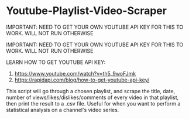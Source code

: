 # Youtube-Playlist-Video-Scraper

IMPORTANT: NEED TO GET YOUR OWN YOUTUBE API KEY FOR THIS TO WORK. WILL NOT RUN OTHERWISE

IMPORTANT: NEED TO GET YOUR OWN YOUTUBE API KEY FOR THIS TO WORK. WILL NOT RUN OTHERWISE

LEARN HOW TO GET YOUTUBE API KEY:
1) https://www.youtube.com/watch?v=th5_9woFJmk
2) https://rapidapi.com/blog/how-to-get-youtube-api-key/


This script will go through a chosen playlist, and scrape the title, date, number of views/likes/dislikes/comments of every 
video in that playlist, then print the result to a .csv file. Useful for when you want to perform a statistical analysis on 
a channel's video series.
